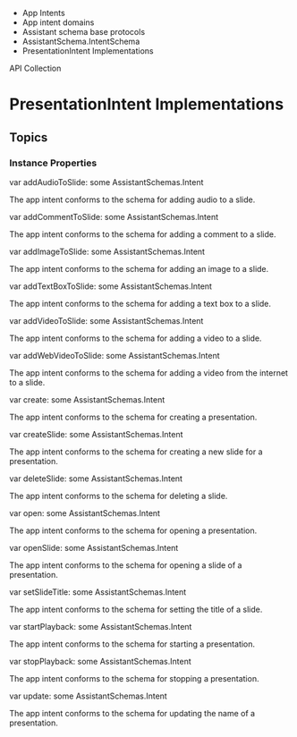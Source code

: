 

- App Intents
- App intent domains
- Assistant schema base protocols
- AssistantSchema.IntentSchema
-  PresentationIntent Implementations 

API Collection

# PresentationIntent Implementations

## Topics

### Instance Properties

var addAudioToSlide: some AssistantSchemas.Intent

The app intent conforms to the schema for adding audio to a slide.

var addCommentToSlide: some AssistantSchemas.Intent

The app intent conforms to the schema for adding a comment to a slide.

var addImageToSlide: some AssistantSchemas.Intent

The app intent conforms to the schema for adding an image to a slide.

var addTextBoxToSlide: some AssistantSchemas.Intent

The app intent conforms to the schema for adding a text box to a slide.

var addVideoToSlide: some AssistantSchemas.Intent

The app intent conforms to the schema for adding a video to a slide.

var addWebVideoToSlide: some AssistantSchemas.Intent

The app intent conforms to the schema for adding a video from the internet to a slide.

var create: some AssistantSchemas.Intent

The app intent conforms to the schema for creating a presentation.

var createSlide: some AssistantSchemas.Intent

The app intent conforms to the schema for creating a new slide for a presentation.

var deleteSlide: some AssistantSchemas.Intent

The app intent conforms to the schema for deleting a slide.

var open: some AssistantSchemas.Intent

The app intent conforms to the schema for opening a presentation.

var openSlide: some AssistantSchemas.Intent

The app intent conforms to the schema for opening a slide of a presentation.

var setSlideTitle: some AssistantSchemas.Intent

The app intent conforms to the schema for setting the title of a slide.

var startPlayback: some AssistantSchemas.Intent

The app intent conforms to the schema for starting a presentation.

var stopPlayback: some AssistantSchemas.Intent

The app intent conforms to the schema for stopping a presentation.

var update: some AssistantSchemas.Intent

The app intent conforms to the schema for updating the name of a presentation.

